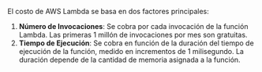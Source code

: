 El costo de AWS Lambda se basa en dos factores principales:

1. **Número de Invocaciones**: Se cobra por cada invocación de la función Lambda. Las primeras 1 millón de invocaciones por mes son gratuitas.
2. **Tiempo de Ejecución**: Se cobra en función de la duración del tiempo de ejecución de la función, medido en incrementos de 1 milisegundo. La duración depende de la cantidad de memoria asignada a la función.